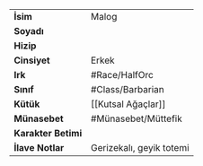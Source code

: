 |  |  |
  |---|---|
  | **İsim** | Malog|
  | **Soyadı** | |
  | **Hizip** | |
  | **Cinsiyet** | Erkek|
  | **Irk** | #Race/HalfOrc|
  | **Sınıf** | #Class/Barbarian|
  | **Kütük** | [[Kutsal Ağaçlar]]|
  | **Münasebet** | #Münasebet/Müttefik|
  | **Karakter Betimi** | |
  | **İlave Notlar** | Gerizekalı, geyik totemi|
  